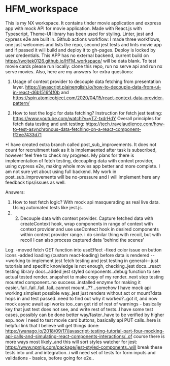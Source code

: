 # HFM_workspace
This is my NX workspace.
It contains tinder movie application and express app with mock API for movie application. Made with React.js with Typescript, Theme-UI library has been used for styling. Linter, jest and cypress e2e are built in. Github actions workflow: I made three workflows, one just welcomes and lists the repo, second jest tests and lints movie app and if passed it will build and deploy it to gh-pages. Deploy is locked by user credentials. This APP has no external backend, current build on https://wojtek0126.github.io/HFM_workspace/ will be data blank. To test movie cards please run locally: clone this repo, run nx serve api and run nx serve movies. Also, here are my answers for extra questions:   
1. Usage of context provider to decouple data fetching from presentation layer. https://javascript.plainenglish.io/how-to-decouple-data-from-ui-in-react-d6b1516f4f0b and https://spin.atomicobject.com/2020/04/15/react-context-data-provider-pattern/ 

2. How to test the logic for data fetching? Instruction for fetch jest testing: https://www.youtube.com/watch?v=yTZ-txdrHdY Overall principles for fetch data testing and unit testing: https://tech.travelaudience.com/how-to-test-asynchronous-data-fetching-on-a-react-component-ff2ee7433d71


*I have created extra branch called post_sub_improvements. It does not count for recruitment task as it is implemaented after task is subscribed, however feel free to check my progress. My plans for there is implementation of fetch testing, decoupling data with context provider, using cypress e2e, making whole movies app better and more complete. I am not sure yet about using full backend. My work in post_sub_improvements will be no-pressure and I will implement here any feedback tips/issues as well.

Answers:
1. How to test fetch logic? With mock api masquerading as real live data. Using automated tests like jest.js.
2. 2. Decouple data with context provider. Capture fetched data with createContext hook, wrap components in range of context with context provider and use useContect hook in desired components within context provider range. i do similar thing with recoil, but with recoil I can also process captured data 'behind the scenes'  

Log:
-moved fetch GET function into useEffect
-fixed color issue on button icons
-added loading (custom react-loading) before data is rendered
-->working to implement jest fetch testing and jest testing in general<--just tutorials and specific knowledge is not enough, checking..jest docs...react testing library docs..added jest styled components..debug function to see actual tested render..snapshot to make copy of my render..next step testing mounted component..no success..installed enzyme for making it easier..fail..fail..fail..fail..cannot mount...??...somehow I have mock api working simplest possible way..jest just renders without act or mount?data hops in and test passed..need to find out why it worked?..got it, and now mock async await api works too..can get rid of rest of warnings - basically key that just test does not see, and write rest of tests..I have some test cases, possibly can be done better way/faster..have to be verified by higher exp..now I need to test movie card buttons, basically api PUT calls..here is helpful link that I believe will get things done: https://wanago.io/2018/09/17/javascript-testing-tutorial-part-four-mocking-api-calls-and-simulating-react-components-interactions/..of course there is more ways most likely..and this will sort styles watcher for jest: https://www.npmjs.com/package/jest-styled-components..will break these tests into unit and integration..i will need set of tests for form inputs and validations - basics, before going for e2e..
